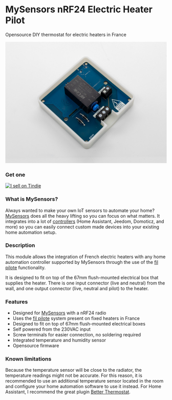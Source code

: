 # MySensors nRF24 Electric Heater Pilot
Opensource DIY thermostat for electric heaters in France

[![Preview](doc/preview.jpg)](https://www.tindie.com/products/sitronlabs/mysensors-nrf24-electric-heater-pilot/)

### Get one
<a href="https://www.tindie.com/products/sitronlabs/mysensors-nrf24-electric-heater-pilot/?ref=offsite_badges&utm_source=sellers_sitronlabs&utm_medium=badges&utm_campaign=badge_small"><img src="https://d2ss6ovg47m0r5.cloudfront.net/badges/tindie-smalls.png" alt="I sell on Tindie" width="200" height="55"></a>

### What is MySensors?
Always wanted to make your own IoT sensors to automate your home? [MySensors](https://www.mysensors.org/) does all the heavy lifting so you can focus on what matters. It integrates into a lot of [controllers](https://www.mysensors.org/controller) (Home Assistant, Jeedom, Domoticz, and more) so you can easily connect custom made devices into your existing home automation setup.

### Description
This module allows the integration of French electric heaters with any home automation controller supported by MySensors through the use of the [fil pilote](https://fr.wikipedia.org/wiki/Chauffage_%C3%A9lectrique#Fil_pilote) functionality.

It is designed to fit on top of the 67mm flush-mounted electrical box that supplies the heater. There is one input connector (live and neutral) from the wall, and one output connector (live, neutral and pilot) to the heater.

### Features
- Designed for [MySensors](https://www.mysensors.org/) with a nRF24 radio
- Uses the [fil pilote](https://fr.wikipedia.org/wiki/Chauffage_%C3%A9lectrique#Fil_pilote) system present on fixed heaters in France
- Designed to fit on top of 67mm flush-mounted electrical boxes
- Self powered from the 230VAC input
- Screw terminals for easier connection, no soldering required
- Integrated temperature and humidity sensor
- Opensource firmware

### Known limitations
Because the temperature sensor will be close to the radiator, the temperature readings might not be accurate. For this reason, it is recommended to use an additional temperature sensor located in the room and configure your home automation software to use it instead. For Home Assistant, I recommend the great plugin [Better Thermostat](https://github.com/KartoffelToby/better_thermostat).
